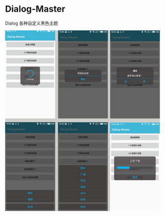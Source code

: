 # Dialog-Master
Dialog 各种自定义黑色主题

![](https://github.com/huangshuyuan/Dialog-Master/blob/master/img/bg.png)
